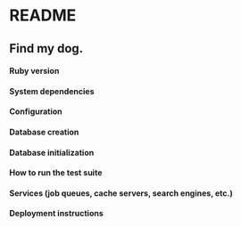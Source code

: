 # README

## Find my dog.

#### Ruby version

#### System dependencies

#### Configuration

#### Database creation

#### Database initialization

#### How to run the test suite

#### Services (job queues, cache servers, search engines, etc.)

#### Deployment instructions



